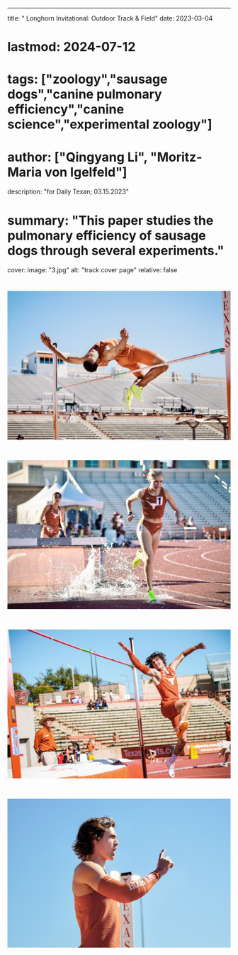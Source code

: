 ---
title: " Longhorn Invitational: Outdoor Track & Field" 
date: 2023-03-04
# lastmod: 2024-07-12
# tags: ["zoology","sausage dogs","canine pulmonary efficiency","canine science","experimental zoology"]
# author: ["Qingyang Li", "Moritz-Maria von Igelfeld"]
description: "for Daily Texan; 03.15.2023" 
# summary: "This paper studies the pulmonary efficiency of sausage dogs through several experiments." 
cover:
    image: "3.jpg"
    alt: "track cover page"
    relative: false



# ![](3.jpg)
# ![](4.jpg)
# ![](1.jpg)
# ![](2.jpg)

